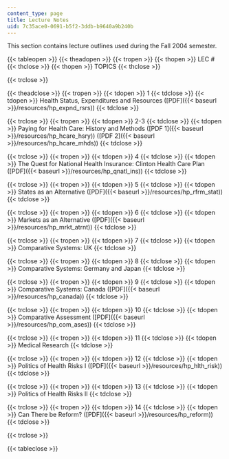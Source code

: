 ```yaml
---
content_type: page
title: Lecture Notes
uid: 7c35ace0-0691-b5f2-3ddb-b9640a9b240b
---
```


This section contains lecture outlines used during the Fall 2004 semester.

{{< tableopen >}}
{{< theadopen >}}
{{< tropen >}}
{{< thopen >}}
LEC #
{{< thclose >}}
{{< thopen >}}
TOPICS
{{< thclose >}}

{{< trclose >}}

{{< theadclose >}}
{{< tropen >}}
{{< tdopen >}}
1
{{< tdclose >}}
{{< tdopen >}}
Health Status, Expenditures and Resources ([PDF]({{< baseurl >}}/resources/hp_expnd_rsrs))
{{< tdclose >}}

{{< trclose >}}
{{< tropen >}}
{{< tdopen >}}
2-3
{{< tdclose >}}
{{< tdopen >}}
Paying for Health Care: History and Methods ([PDF 1]({{< baseurl >}}/resources/hp_hcare_hsry)) ([PDF 2]({{< baseurl >}}/resources/hp_hcare_mhds))
{{< tdclose >}}

{{< trclose >}}
{{< tropen >}}
{{< tdopen >}}
4
{{< tdclose >}}
{{< tdopen >}}
The Quest for National Health Insurance: Clinton Health Care Plan ([PDF]({{< baseurl >}}/resources/hp_qnatl_ins))
{{< tdclose >}}

{{< trclose >}}
{{< tropen >}}
{{< tdopen >}}
5
{{< tdclose >}}
{{< tdopen >}}
States as an Alternative ([PDF]({{< baseurl >}}/resources/hp_rfrm_stat))
{{< tdclose >}}

{{< trclose >}}
{{< tropen >}}
{{< tdopen >}}
6
{{< tdclose >}}
{{< tdopen >}}
Markets as an Alternative ([PDF]({{< baseurl >}}/resources/hp_mrkt_atrnt))
{{< tdclose >}}

{{< trclose >}}
{{< tropen >}}
{{< tdopen >}}
7
{{< tdclose >}}
{{< tdopen >}}
Comparative Systems: UK
{{< tdclose >}}

{{< trclose >}}
{{< tropen >}}
{{< tdopen >}}
8
{{< tdclose >}}
{{< tdopen >}}
Comparative Systems: Germany and Japan
{{< tdclose >}}

{{< trclose >}}
{{< tropen >}}
{{< tdopen >}}
9
{{< tdclose >}}
{{< tdopen >}}
Comparative Systems: Canada ([PDF]({{< baseurl >}}/resources/hp_canada))
{{< tdclose >}}

{{< trclose >}}
{{< tropen >}}
{{< tdopen >}}
10
{{< tdclose >}}
{{< tdopen >}}
Comparative Assessment ([PDF]({{< baseurl >}}/resources/hp_com_ases))
{{< tdclose >}}

{{< trclose >}}
{{< tropen >}}
{{< tdopen >}}
11
{{< tdclose >}}
{{< tdopen >}}
Medical Research
{{< tdclose >}}

{{< trclose >}}
{{< tropen >}}
{{< tdopen >}}
12
{{< tdclose >}}
{{< tdopen >}}
Politics of Health Risks I ([PDF]({{< baseurl >}}/resources/hp_hlth_risk))
{{< tdclose >}}

{{< trclose >}}
{{< tropen >}}
{{< tdopen >}}
13
{{< tdclose >}}
{{< tdopen >}}
Politics of Health Risks II
{{< tdclose >}}

{{< trclose >}}
{{< tropen >}}
{{< tdopen >}}
14
{{< tdclose >}}
{{< tdopen >}}
Can There be Reform? ([PDF]({{< baseurl >}}/resources/hp_reform))
{{< tdclose >}}

{{< trclose >}}

{{< tableclose >}}